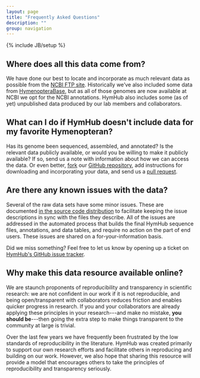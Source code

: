 ```yaml
---
layout: page
title: "Frequently Asked Questions"
description: ""
group: navigation
---
```

{% include JB/setup %}

## Where does all this data come from?

We have done our best to locate and incorporate as much relevant data as possible from the [NCBI FTP site](ftp://ftp.ncbi.nlm.nih.gov/genomes).
Historically we’ve also included some data from [HymenopteraBase](http://hymenopteragenome.org/), but as all of those genomes are now available at NCBI we opt for the NCBI annotations.
HymHub also includes some (as of yet) unpublished data produced by our lab members and collaborators.

## What can I do if HymHub doesn't include data for my favorite Hymenopteran?

Has its genome been sequenced, assembled, and annotated?
Is the relevant data publicly available, or would you be willing to make it publicly available?
If so, send us a note with information about how we can access the data.
Or even better, [fork](https://help.github.com/articles/fork-a-repo/) our [GitHub repository](http://github.com/BrendelGroup/HymHub), add instructions for downloading and incorporating your data, and send us a [pull request](https://help.github.com/articles/using-pull-requests/).

## Are there any known issues with the data?

Several of the raw data sets have some minor issues.
These are documented [in the source code distribution](https://github.com/BrendelGroup/HymHub/blob/master/doc/ISSUES.md) to facilitate keeping the issue descriptions in sync with the files they describe.
All of the issues are addressed in the automated process that builds the final HymHub sequence files, annotations, and data tables, and require no action on the part of end users.
These issues are shared on a for-your-information basis.

Did we miss something?
Feel free to let us know by opening up a ticket on [HymHub's GitHub issue tracker](https://github.com/BrendelGroup/HymHub/issues).

## Why make this data resource available online?

We are staunch proponents of reproducibility and transparency in scientific research: we are not confident in our work if it is not reproducible, and being open/transparent with collaborators reduces friction and enables quicker progress in research.
If you and your collaborators are already applying these principles in your research---and make no mistake, **you should be**---then going the extra step to make things transparent to the community at large is trivial.

Over the last few years we have frequently been frustrated by the low standards of reproducibility in the literature.
HymHub was created primarily to support our own research efforts and facilitate others in reproducing and building on our work.
However, we also hope that sharing this resource will provide a model that encourages others to take the principles of reproducibility and transparency seriously.
